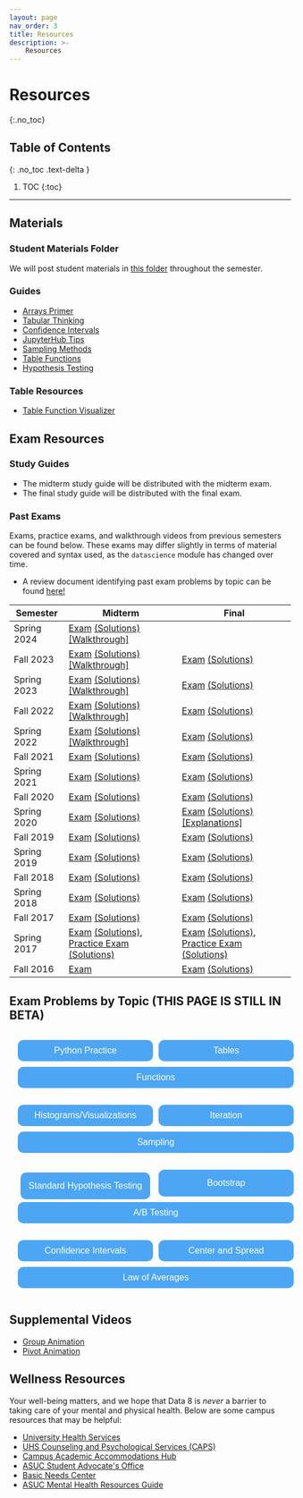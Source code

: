 ```yaml
---
layout: page
nav_order: 3
title: Resources
description: >-
    Resources
---
```


# Resources

{:.no_toc}

## Table of Contents
{: .no_toc .text-delta }

1. TOC
{:toc}

---

## Materials

### Student Materials Folder
We will post student materials in [this folder](https://drive.google.com/drive/folders/16o8duRO-J-EnnWiue1QJjyHW9BQFetDJ?usp=drive_link) throughout the semester.

### Guides
* [Arrays Primer](https://drive.google.com/file/d/1SzpKe_SnFf9_mkLyhETz5-AiaBJBYJDv/view?usp=sharing)
* [Tabular Thinking](https://drive.google.com/file/d/1D9PXUgDLXjFBXZoyGVSKpzk0nKQziDTP/view?usp=sharing)
* [Confidence Intervals](https://drive.google.com/file/d/1MTHu81FjF2SKps4a6x_N_sMWcFs2APx4/view?usp=sharing)
* [JupyterHub Tips](https://drive.google.com/file/d/1vA4x3RIwCq8jY4KvTRpqrnmASS7Se1Bn/view?usp=sharing)
* [Sampling Methods](https://drive.google.com/file/d/1k8uNN0Bg7J0BTgK-0Z5glDNtd_5FTJQl/view?usp=sharing)
* [Table Functions](https://drive.google.com/file/d/1j2hjhweJdGWW0EdvmjGHsXFUatXIZax4/view?usp=sharing)
* [Hypothesis Testing](https://drive.google.com/file/d/1s9e252XRIUYxNeI8dNG4D0f8B9iwEv6x/view?usp=sharing)

### Table Resources
* [Table Function Visualizer](https://www.data8.org/interactive_table_functions/)

## Exam Resources

### Study Guides
* The midterm study guide will be distributed with the midterm exam.
* The final study guide will be distributed with the final exam.

### Past Exams
Exams, practice exams, and walkthrough videos from previous semesters can be found below. These exams may differ slightly in terms of material covered and syntax used, as the `datascience` module has changed over time.
* A review document identifying past exam problems by topic can be found [here!](https://docs.google.com/document/d/1zed6Q9LAgUvCoazdGMOd5K0FpLcfZF-IMZMyGzTOFfk/edit?usp=sharing) 

| Semester | Midterm | Final |
| -- | -- | -- |
| Spring 2024 | [Exam](https://docs.google.com/viewer?url=https://github.com/data-8/archived-exams/raw/master/data8_sp24_midterm.pdf) [(Solutions)](https://docs.google.com/viewer?url=https://github.com/data-8/archived-exams/raw/master/data8-sp24-midterm-solutions.pdf) [[Walkthrough]](https://drive.google.com/drive/folders/1rkUU1top70Ut18ejsf3MfOI35z-TW0ex) | | 
| Fall 2023 | [Exam](https://drive.google.com/file/d/1Oc_4GGZE8aozXbAJYDeEwFs-pdArYMNY/view?usp=sharing) [(Solutions)](https://docs.google.com/viewer?url=https://github.com/data-8/archived-exams/raw/master/data8-fa23-midterm-sol.pdf) [[Walkthrough]](https://drive.google.com/drive/folders/1Mo50-BqxISJTU1jKV8LtfSiQc-9GRiTF?usp=share_link)| [Exam](https://docs.google.com/viewer?url=https://github.com/data-8/archived-exams/raw/master/data8-fa23-final.pdf) [(Solutions)](https://docs.google.com/viewer?url=https://github.com/data-8/archived-exams/raw/master/data8-fa23-final-sols.pdf) | 
| Spring 2023 | [Exam](https://docs.google.com/viewer?url=https://github.com/data-8/archived-exams/raw/master/data8-sp23-midterm.pdf) [(Solutions)](https://docs.google.com/viewer?url=https://github.com/data-8/archived-exams/raw/master/data8-sp23-midterm-solutions.pdf) [[Walkthrough]](https://drive.google.com/drive/u/1/folders/1Thm3volFpFWC1QkNsJyWOgIG5bwvE7sO)| [Exam](https://docs.google.com/viewer?url=https://github.com/data-8/archived-exams/raw/master/data8-sp23-final.pdf) [(Solutions)](https://docs.google.com/viewer?url=https://github.com/data-8/archived-exams/raw/master/data8-sp23-final-sol.pdf) |
| Fall 2022 | [Exam](https://docs.google.com/viewer?url=https://github.com/data-8/archived-exams/raw/master/data8-fa22-mt_printed.pdf) [(Solutions)](https://docs.google.com/viewer?url=https://github.com/data-8/archived-exams/raw/master/data8-fa22-mt_solution.pdf) [[Walkthrough]](https://drive.google.com/drive/folders/1Uk3HbQ17PlzItvoOKEGIJoMbLq-AFyHo?usp=sharing) | [Exam](https://drive.google.com/file/d/1lMEUafOXIJvWw0Fh_zo2XeE44EMAhC9m/view?usp=sharing) [(Solutions)](https://docs.google.com/viewer?url=https://github.com/data-8/archived-exams/raw/master/data8_fa22_final_sols.pdf) |
| Spring 2022 | [Exam](https://docs.google.com/viewer?url=https://github.com/data-8/archived-exams/raw/master/data8-sp22-midterm.pdf) [(Solutions)](https://docs.google.com/viewer?url=https://github.com/data-8/archived-exams/raw/master/data8-sp22-midterm-solution.pdf) [[Walkthrough]](https://drive.google.com/drive/folders/1kgOV6o5L4Wu6PBAC0GgJb9OrrI5D0PZq?usp=sharing) | [Exam](https://docs.google.com/viewer?url=https://github.com/data-8/archived-exams/raw/master/data8-sp22-final.pdf) [(Solutions)](https://docs.google.com/viewer?url=https://github.com/data-8/archived-exams/raw/master/data8-sp22-final-sols.pdf) |
| Fall 2021 | [Exam](https://docs.google.com/viewer?url=https://github.com/data-8/archived-exams/raw/master/data8-fa21-midterm.pdf) [(Solutions)](https://docs.google.com/viewer?url=https://github.com/data-8/archived-exams/raw/master/data8-fa21-midterm-solutions.pdf) | [Exam](https://docs.google.com/viewer?url=https://github.com/data-8/archived-exams/raw/master/data8-fa21-final.pdf) [(Solutions)](https://docs.google.com/viewer?url=https://github.com/data-8/archived-exams/raw/master/data8-fa21-final-solns.pdf) |
| Spring 2021 | [Exam](https://docs.google.com/viewer?url=https://github.com/data-8/archived-exams/raw/master/data8-sp21-midterm.pdf) [(Solutions)](https://docs.google.com/viewer?url=https://github.com/data-8/archived-exams/raw/master/data8-sp21-midterm-solutions.pdf) | [Exam](https://docs.google.com/viewer?url=https://github.com/data-8/archived-exams/raw/master/data8-sp21-final.pdf) [(Solutions)](https://docs.google.com/viewer?url=https://github.com/data-8/archived-exams/raw/master/data8-sp21-final-sols.pdf) |
| Fall 2020 | [Exam](https://docs.google.com/viewer?url=https://github.com/data-8/archived-exams/raw/master/data8-fa20-midterm.pdf) [(Solutions)](https://docs.google.com/viewer?url=https://github.com/data-8/archived-exams/raw/master/data8-fa20-midterm-solution.pdf) | [Exam](https://docs.google.com/viewer?url=https://github.com/data-8/archived-exams/raw/master/data8-fa20-final.pdf) [(Solutions)](https://docs.google.com/viewer?url=https://github.com/data-8/archived-exams/raw/master/data8-fa20-final-solns.pdf) |
| Spring 2020 | [Exam](https://docs.google.com/viewer?url=https://github.com/data-8/archived-exams/raw/master/data8-sp20-midterm.pdf) [(Solutions)](https://docs.google.com/viewer?url=https://github.com/data-8/archived-exams/raw/master/data8-sp20-midterm-sols.pdf) | [Exam](https://docs.google.com/viewer?url=https://github.com/data-8/archived-exams/raw/master/data8-sp20-final.pdf) [(Solutions)](https://docs.google.com/viewer?url=https://github.com/data-8/archived-exams/raw/master/data8-sp20-final-sols.pdf) [[Explanations]](https://docs.google.com/document/d/1WqgRDDwyL98Y4WROVURR2-EWjmTXJTPczpT662XIkk4/edit?usp=sharing) |
| Fall 2019 | [Exam](https://docs.google.com/viewer?url=https://github.com/data-8/archived-exams/raw/master/data8-fa19-midterm.pdf) [(Solutions)](https://docs.google.com/viewer?url=https://github.com/data-8/archived-exams/raw/master/data8-fa19-midterm-solutions.pdf) | [Exam](https://docs.google.com/viewer?url=https://github.com/data-8/archived-exams/raw/master/data8-fa19-final.pdf) [(Solutions)](https://docs.google.com/viewer?url=https://github.com/data-8/archived-exams/raw/master/data8-fa19-final-solution.pdf) |
| Spring 2019 | [Exam](https://docs.google.com/viewer?url=https://github.com/data-8/archived-exams/raw/master/data8-sp19-midterm.pdf) [(Solutions)](https://docs.google.com/viewer?url=https://github.com/data-8/archived-exams/raw/master/data8-sp19-midterm-sols.pdf) | [Exam](https://docs.google.com/viewer?url=https://github.com/data-8/archived-exams/raw/master/data8-sp19-final.pdf) [(Solutions)](https://docs.google.com/viewer?url=https://github.com/data-8/archived-exams/raw/master/data8-sp19-final-sol.pdf) |
| Fall 2018 | [Exam](https://docs.google.com/viewer?url=https://github.com/data-8/archived-exams/raw/master/data8-fa18-midterm.pdf) [(Solutions)](https://docs.google.com/viewer?url=https://github.com/data-8/archived-exams/raw/master/data8-fa18-midterm-sols.pdf) | [Exam](https://docs.google.com/viewer?url=https://github.com/data-8/archived-exams/raw/master/data8-fa18-final.pdf) [(Solutions)](https://docs.google.com/viewer?url=https://github.com/data-8/archived-exams/raw/master/data8-fa18-final-solution.pdf)|
| Spring 2018 | [Exam](https://docs.google.com/viewer?url=https://github.com/data-8/archived-exams/raw/master/data8-sp18-midterm.pdf) [(Solutions)](https://docs.google.com/viewer?url=https://github.com/data-8/archived-exams/raw/master/data8-sp18-midterm-sols.pdf) | [Exam](https://docs.google.com/viewer?url=https://github.com/data-8/archived-exams/raw/master/data8-sp18-final.pdf) [(Solutions)](https://docs.google.com/viewer?url=https://github.com/data-8/archived-exams/raw/master/data8-sp18-final-sols.pdf) |
| Fall 2017 | [Exam](https://docs.google.com/viewer?url=https://github.com/data-8/archived-exams/raw/master/data8-fa17-midterm.pdf) [(Solutions)](https://docs.google.com/viewer?url=https://github.com/data-8/archived-exams/raw/master/data8-fa17-midterm-solution.pdf) | [Exam](https://docs.google.com/viewer?url=https://github.com/data-8/archived-exams/raw/master/data8-fa17-final.pdf) [(Solutions)](https://docs.google.com/viewer?url=https://github.com/data-8/archived-exams/raw/master/data8-fa17-final-sols.pdf) |
| Spring 2017 | [Exam](https://docs.google.com/viewer?url=https://github.com/data-8/archived-exams/raw/master/data8-sp17-midterm.pdf) [(Solutions)](https://docs.google.com/viewer?url=https://github.com/data-8/archived-exams/raw/master/data8-sp17-midterm-solution.pdf), [Practice Exam](https://docs.google.com/viewer?url=https://github.com/data-8/archived-exams/raw/master/data8-sp17-practice.pdf) [(Solutions)](https://docs.google.com/viewer?url=https://github.com/data-8/archived-exams/raw/master/data8-sp17-practice-solution.pdf) | [Exam](https://docs.google.com/viewer?url=https://github.com/data-8/archived-exams/raw/master/data8-sp17-final.pdf) [(Solutions)](https://docs.google.com/viewer?url=https://github.com/data-8/archived-exams/raw/master/data8-sp17-final-solution.pdf), [Practice Exam](https://docs.google.com/viewer?url=https://github.com/data-8/archived-exams/raw/master/data8-sp17-practice-final.pdf) [(Solutions)](https://docs.google.com/viewer?url=https://github.com/data-8/archived-exams/raw/master/data8-sp17-practice-final-solution.pdf) |
| Fall 2016 |  [Exam](https://docs.google.com/viewer?url=https://github.com/data-8/archived-exams/raw/master/data8-fa16-midterm.pdf) | [Exam](https://docs.google.com/viewer?url=https://github.com/data-8/archived-exams/raw/master/data8-fa16-final.pdf) [(Solutions)](https://docs.google.com/viewer?url=https://github.com/data-8/archived-exams/raw/master/data8-fa16-final-sols.pdf) |

## Exam Problems by Topic (THIS PAGE IS STILL IN BETA)
<script>
function toggleVisibility(id) {
  var element = document.getElementById(id);
  var currentDisplay = window.getComputedStyle(element).display;
  if (currentDisplay === 'block') {
    element.style.display = 'none';
  } else {
    element.style.display = 'block';
  }
}
</script>

<style>
    #dropdownContainer {
    display: flex;
    flex-direction: row; /* Ensure items are laid out in a row */
    flex-wrap: wrap; /* Allow items to wrap onto the next line if space runs out */
    justify-content: space-between; /* Distribute space between items evenly */
    align-items: stretch; /* Stretch items to fill the container vertically */
    width: 100%; /* Ensure the container takes full width */
    padding: 10px; /* Optional: Adds some space inside the container */
}

.dropdownWrapper {
    flex: 1 1 20%; /* Flex grow, shrink, and basis set for responsive sizing */
    min-width: 180px; /* Minimum width to maintain readability and appearance */
    margin: 5px; /* Spacing between buttons */
}

.dropdown button {
    width: 100%; /* Ensure the button stretches to the full width of its container */
    padding: 10px; /* Adjust padding to control the button's inner spacing */
    font-size: 16px;
    color: white;
    background-color: #4ca6f3;
    border: none;
    cursor: pointer;
    height: 100%; /* Make the button fill its container vertically */
    border-radius: 10px; /* Adds slightly rounded corners */
}

.dropdownContent {
    display: none; /* Keep content hidden by default */
    background-color: #f4f4f4;
    padding: 5px;
    box-shadow: 0 4px 8px rgba(0,0,0,0.1); /* Optional: Adds shadow for better visibility */
    z-index: 1; /* Ensures dropdown content lays on top of other content if expanded */
}
</style>

<div id="dropdownContainer">
  <div class="dropdownWrapper">
    <div class="dropdown" id="pythonpracticedropdown">
      <button onclick="toggleVisibility('pythonPracticeContent')">Python Practice</button>
      <div id="pythonPracticeContent" class="dropdownContent">
        <ul>
            <li><a href="https://docs.google.com/viewer?url=https://github.com/data-8/archived-exams/raw/master/data8-sp21-midterm.pdf#page=4">Spring 2021 Midterm Q2</a></li>
            <li>Fall 2020 Midterm Q4 (a-e)</li>
            <li>Fall 2019 Midterm Q1</li>
            <li>Spring 2019 Final Q1</li>
            <li>Spring 2019 Midterm Q1</li>
            <li>Spring 2019 Midterm Q4 (f-g)</li>
            <li>Fall 2018 Midterm Q4 (e-g)</li>
         </ul>
      </div>
    </div>
  </div>
  <div class="dropdownWrapper">
    <div class="dropdown" id="Tablesdropdown">
      <button onclick="toggleVisibility('tableContent')">Tables</button>
      <div id="tableContent" class="dropdownContent">
        <ul>
              <li>Spring 2022 Final Q2</li>
              <li>Spring 2022 Midterm Q1</li>
              <li>Spring 2022 Midterm Q2b</li>
              <li>Fall 2021 Final Q12</li>
              <li>Fall 2021 Final Q2</li>
              <li>Fall 2021 Midterm Q1</li>
              <li>Fall 2021 Midterm Q2</li>
              <li>Spring 2021 Final Q1</li>
              <li>Spring 2021 Midterm Q1</li>
              <li>Fall 2020 Final Q1</li>
              <li>Fall 2020 Midterm Q5</li>
              <li>Spring 2020 Midterm Q2 (e - f)</li>
              <li>Spring 2020 Midterm Q3(e - f, i, j)</li>
              <li>Fall 2019 Midterm Q2e</li>
              <li>Fall 2019 Midterm Q4</li>
              <li>Spring 2019 Final Q3, 7</li>
              <li>Spring 2019 Midterm Q3</li>
              <li>Fall 2018 Final Q2 (a - f)</li>
              <li>Spring 2018 Final Q5</li>
              <li>Spring 2018 Midterm Q1</li>
              <li>Fall 2017 Final Q1</li>
              <li>Spring 2017 Final Q1</li>
              <li>Spring 2017 Practice Final Q1</li>
              <li>Spring 2017 Midterm Q1</li>
              <li>Summer 2017 Midterm Q1</li>
              <li>Fall 2016 Final Q9</li>
          </ul>
      </div>
    </div>
  </div>
  <div class="dropdownWrapper">
    <div class="dropdown" id="Functionsdropdown">
      <button onclick="toggleVisibility('functionsContent')">Functions</button>
      <div id="functionsContent" class="dropdownContent">
       <ul>
              <li>Spring 2022 Final Q7h</li>
              <li>Spring 2022 Final Q6d</li>
              <li>Fall 2021 Final Q6a,f</li>
              <li>Fall 2021 Final Q2d</li>
              <li>Fall 2021 Final Q1</li>
              <li>Fall 2021 Midterm Q8a</li>
              <li>Fall 2021 Midterm Q4h,i</li>
              <li>Fall 2020 Final Q5a</li>
              <li>Spring 2020 Midterm Q3g-h</li>
              <li>Spring 2019 Midterm Q4d</li>
              <li>Fall 2018 Midterm Q2g</li>
          </ul>
      </div>
    </div>
  </div>
</div>
<div id="dropdownContainer">
 <div class="dropdownWrapper">
    <div class="dropdown" id="Histogramsdropdown">
      <button onclick="toggleVisibility('histogramContent')">Histograms/Visualizations</button>
      <div id="histogramContent" class="dropdownContent">
         <ul>
              <li>Spring 2022 Final Q7a,b</li>
              <li>Spring 2022 Final Q3h</li>
              <li>Spring 2022 Midterm Q2</li>
              <li>Spring 2022 Midterm Q1e</li>
              <li>Fall 2021 Final Q3</li>
              <li>Fall 2021 Midterm Q9</li>
              <li>Fall 2021 Midterm Q6b</li>
              <li>Fall 2021 Midterm Q5</li>
              <li>Spring 2021 Final Q7a-c</li>
              <li>Spring 2021 Midterm Q7</li>
              <li>Spring 2021 Midterm Q6</li>
              <li>Fall 2020 Final Q5b</li>
              <li>Fall 2020 Final Q4g</li>
              <li>Fall 2020 Midterm Q3</li>
              <li>Fall 2020 Midterm Q2</li>
              <li>Spring 2020 Midterm Q3a-d</li>
              <li>Spring 2020 Midterm Q2a-d</li>
              <li>Fall 2019 Midterm Q5</li>
              <li>Fall 2019 Midterm Q2a-d</li>
              <li>Spring 2019 Midterm Q6e</li>
              <li>Spring 2019 Midterm Q4</li>
              <li>Spring 2019 Midterm Q2b</li>
              <li>Fall 2018 Midterm Q1</li>
              <li>Spring 2018 Midterm Q6</li>
              <li>Spring 2017 Practice Final Q2</li>
              <li>Spring 2017 Midterm Q2</li>
              <li>Summer 2017 Midterm Q3</li>
              <li>Fall 2016 Final Q14</li>
              <li>Fall 2016 Final Q11</li>
              <li>Fall 2016 Final Q10</li>
              <li>Fall 2016 Final Q8</li>
              <li>Fall 2016 Final Q6</li>
              <li>Fall 2016 Final Q2</li>
          </ul>
      </div>
    </div>
  </div>
    <div class="dropdownWrapper" id="iterationdropdown">
        <div class = "dropdown">
            <button onclick="toggleVisibility('iterationContent')">Iteration</button>
            <div id="iterationContent" class="dropdownContent">
                <ul>
                    <li>Fall 2021 Midterm Q8b</li>
                    <li>Fall 2020 Midterm Q4 (f, g)</li>
                    <li>Fall 2019 Midterm Q3g</li>
                    <li>Spring 2019 Midterm Q6d</li>
                    <li>Spring 2019 Midterm Q2c</li>
                    <li>Fall 2018 Midterm Q3d</li>
                    <li>Spring 2018 Midterm Q2</li>
                    <li>Spring 2017 Midterm Q3b</li>
                </ul>
            </div>
        </div>
    </div>
    <div class="dropdownWrapper" id="samplingdropdown">
        <div class = "dropdown">
            <button onclick="toggleVisibility('samplingContent')">Sampling</button>
            <div id="samplingContent" class="dropdownContent">
                <ul>
                    <li>Spring 2017 Practice Final Q5</li>
                    <li>Spring 2017 Final Q3</li>
                    <li>Fall 2017 Final Q2, 5 - 7</li>
                    <li>Fall 2021 Midterm Q8c,d</li>
                </ul>
            </div>
        </div>
    </div>
</div>

<div id="dropdownContainer">
    <div class="dropdownWrapper">
        <div class="dropdownWrapper" id="hypothesistestingdropdown">
        <div class = "dropdown">
            <button onclick="toggleVisibility('htestingContent')">Standard Hypothesis Testing</button>
            <div id="htestingContent" class="dropdownContent">
                <ul>
                  <li>Spring 2022 Final Q6e</li>
                  <li>Spring 2022 Final Q1k</li>
                  <li>Spring 2022 Midterm Q4</li>
                  <li>Fall 2021 Final Q6</li>
                  <li>Fall 2021 Midterm Q6</li>
                  <li>Spring 2021 Final Q6b</li>
                  <li>Spring 2021 Midterm Q5</li>
                  <li>Fall 2020 Final Q7a-c</li>
                  <li>Fall 2020 Midterm Q7</li>
                  <li>Spring 2020 Midterm Q4a-c</li>
                  <li>Spring 2020 Midterm Q3k</li>
                  <li>Fall 2019 Midterm Q6</li>
                  <li>Fall 2019 Midterm Q3e-g,h,i</li>
                  <li>Spring 2019 Final Q5</li>
                  <li>Spring 2019 Midterm Q6</li>
                  <li>Spring 2019 Midterm Q2a</li>
                  <li>Fall 2018 Final Q4 f-h</li>
                  <li>Fall 2018 Final Q3</li>
                  <li>Fall 2018 Midterm Q3</li>
                  <li>Spring 2018 Final Q8</li>
                  <li>Spring 2018 Midterm Q5b-d</li>
                  <li>Spring 2018 Midterm Q4</li>
                  <li>Fall 2017 Final Q3</li>
                  <li>Spring 2017 Practice Final Q4</li>
                  <li>Spring 2017 Final Q2</li>
                  <li>Spring 2017 Midterm Q4</li>
                  <li>Summer 2017 Midterm Q4</li>
                  <li>Fall 2016 Final Q15</li>
                  <li>Fall 2016 Final Q13</li>
                  <li>Fall 2016 Final Q4</li>
                </ul>
            </div>
        </div>
        </div>
    </div>
    <div class="dropdownWrapper" id="bootstrapdropdown">
        <div class = "dropdown">
            <button onclick="toggleVisibility('bootstrapContent')">Bootstrap</button>
            <div id="bootstrapContent" class="dropdownContent">
                <ul>
                  <li>Spring 2022 Final Q6c</li>
                  <li>Fall 2021 Final Q10</li>
                  <li>Fall 2021 Final Q5a</li>
                  <li>Fall 2020 Final Q7d-f</li>
                  <li>Fall 2020 Final Qh</li>
                  <li>Fall 2018 Final Q5</li>
                  <li>Fall 2018 Final Q3</li>
                  <li>Fall 2016 Final Q16</li>
                  <li>Fall 2016 Final Q12</li>
                  <li>Fall 2016 Final Q7</li>
                </ul>
            </div>
        </div>
    </div>
    <div class="dropdownWrapper" id="ABtestingdropdown">
        <div class = "dropdown">
            <button onclick="toggleVisibility('ABContent')">A/B Testing</button>
            <div id="ABContent" class="dropdownContent">
                <ul>
                  <li>Spring 2021 Final Q6a</li>
                  <li>Fall 2021 Midterm Q7</li>
                  <li>Fall 2021 Midterm Q5</li>
                  <li>Spring 2021 Midterm Q3</li>
                  <li>Fall 2020 Midterm Q8</li>
                  <li>Spring 2020 Midterm Q4d,e</li>
                  <li>Fall 2018 Final Q6</li>
                  <li>Spring 2018 Final Q11</li>
                  <li>Spring 2019 Midterm Q7</li>
                </ul>
            </div>
        </div>
    </div>
</div>
<div id="dropdownContainer">
<div class="dropdownWrapper" id="confidencedropdown">
        <div class = "dropdown">
            <button onclick="toggleVisibility('confidenceContent')">Confidence Intervals</button>
            <div id="confidenceContent" class="dropdownContent">
                <ul>
                  <li>Spring 2022 Final Q3a-g</li>
                  <li>Spring 2022 Final Q1f</li>
                  <li>Fall 2021 Final Q10</li>
                  <li>Fall 2021 Final Q9</li>
                  <li>Fall 2021 Final Q5b</li>
                  <li>Spring 2021 Final Q5d,e</li>
                  <li>Spring 2021 Final Q3d-h</li>
                  <li>Fall 2020 Final Q6</li>
                  <li>Spring 2018 Final Q6</li>
                  <li>Spring 2018 Final Q1</li>
                </ul>
            </div>
        </div>
    </div>
    <div class="dropdownWrapper" id="centerspread">
        <div class = "dropdown">
            <button onclick="toggleVisibility('centerContent')">Center and Spread</button>
            <div id="centerContent" class="dropdownContent">
                <ul>
                  <li>Spring 2022 Final Q1i,j</li>
                  <li>Spring 2021 Final Q5f</li>
                  <li>Spring 2018 Final Q2</li>
                </ul>
            </div>
        </div>
    </div>
    <div class="dropdownWrapper" id="averagesdropdown">
        <div class = "dropdown">
            <button onclick="toggleVisibility('averagesContent')">Law of Averages</button>
            <div id="averagesContent" class="dropdownContent">
                <ul>
                  <li>Fall 2021 Midterm Q1</li>
                  <li>Fall 2018 Midterm Q3f</li>
                  <li>Spring 2018 Midterm Q5a</li>
                  <li>Spring 2017 Midterm Q3c</li>
                </ul>
            </div>
        </div>
    </div>
</div>


## Supplemental Videos
* [Group Animation](https://youtu.be/HLoYTCUP0fc?si=J160YHimo01SVKl0)
* [Pivot Animation](https://youtu.be/4WzXo8eKLAg?si=dWrB6Vedh041wV-N)

## Wellness Resources

Your well-being matters, and we hope that Data 8 is _never_ a barrier to taking care of your mental and physical health. Below are some campus resources that may be helpful:

* [University Health Services](https://uhs.berkeley.edu/)
* [UHS Counseling and Psychological Services (CAPS)](https://uhs.berkeley.edu/caps)
* [Campus Academic Accommodations Hub](https://evcp.berkeley.edu/programs-resources/academic-accommodations-hub)
* [ASUC Student Advocate's Office](https://advocate.berkeley.edu/)
* [Basic Needs Center](https://basicneeds.berkeley.edu/)
* [ASUC Mental Health Resources Guide](https://asuc.org/wp-content/uploads/2018/02/Mental-Health-Resources.pdf)

<script src="../assets/darkmode.js"></script>
<script>
  window.addEventListener("DOMContentLoaded", (event) => {
    onLoad();
});
</script>
